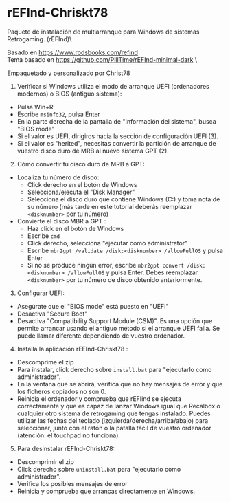 # rEFInd-Chriskt78

Paquete de instalación de multiarranque para Windows de sistemas Retrogaming. (rEFInd)\

Basado en https://www.rodsbooks.com/refind \
Tema basado en https://github.com/PillTime/rEFInd-minimal-dark \

Empaquetado y personalizado por Christ78

1) Verificar si Windows utiliza el modo de arranque UEFI (ordenadores modernos) o BIOS (antiguo sistema):
- Pulsa Win+R
- Escribe ``msinfo32``, pulsa Enter
- En la parte derecha de la pantalla de "Información del sistema", busca "BIOS mode"
- Si el valor es UEFI, dirigiros hacia la sección de configuración UEFI (3).
- Si el valor es "herited", necesitas convertir la partición de arranque de vuestro disco duro de MRB al nuevo sistema GPT (2).

2) Cómo convertir tu disco duro de MRB a GPT:

- Localiza tu número de disco:
	- Click derecho en el botón de Windows
	- Selecciona/ejecuta el "Disk Manager"
	- Selecciona el disco duro que contiene Windows (C:) y toma nota de su número (más tarde en este tutorial deberás reemplazar `` <disknumber>``  por tu número)
- Convierte el disco MBR a GPT :
	- Haz click en el botón de Windows
	- Escribe ``cmd``
	- Click derecho, selecciona "ejecutar como administrator"
	- Escribe ``mbr2gpt /validate /disk:<disknumber> /allowFullOS`` y pulsa Enter
	- Si no se produce ningún error, escribe ``mbr2gpt convert /disk:<disknumber> /allowFullOS`` y pulsa Enter. Debes reemplazar ``<disknumber>`` por tu número de disco obtenido anteriormente.

3) Configurar UEFI:
- Asegúrate que el "BIOS mode" está puesto en "UEFI"
- Desactiva "Secure Boot"
- Desactiva "Compatibility Support Module (CSM)". Es una opción que permite arrancar usando el antiguo método si el arranque UEFI falla. Se puede llamar diferente dependiendo de vuestro ordenador.

4) Installa la aplicación rEFInd-Chriskt78 :
- Descomprime el zip
- Para instalar, click derecho sobre ``install.bat`` para "ejecutarlo como administrador".
- En la ventana que se abrirá, verifica que no hay mensajes de error y que los ficheros copiados no son 0.
- Reinicia el ordenador y comprueba que rEFIind se ejecuta correctamente y que es capaz de lanzar Windows igual que Recalbox o cualquier otro sistema de retrogaming que tengas instalado. Puedes utilizar las fechas del teclado (izquierda/derecha/arriba/abajo) para seleccionar, junto con el ratón o la patalla tácil de vuestro ordenador (atención: el touchpad no funciona).

5) Para desinstalar rEFInd-Chriskt78:
- Descomprimir el zip
- Click derecho sobre ``uninstall.bat`` para "ejecutarlo como administrador".
- Verifica los posibles mensajes de error
- Reinicia y comprueba que arrancas directamente en Windows.